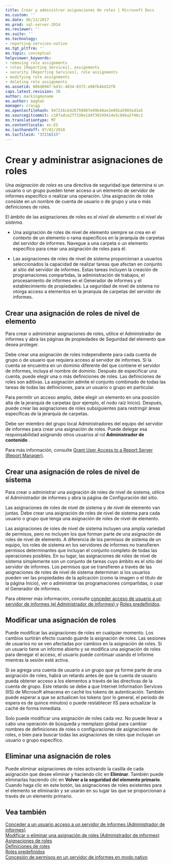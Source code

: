 ```yaml
---
title: Crear y administrar asignaciones de roles | Microsoft Docs
ms.custom: ''
ms.date: 06/13/2017
ms.prod: sql-server-2014
ms.reviewer: ''
ms.suite: ''
ms.technology:
- reporting-services-native
ms.tgt_pltfrm: ''
ms.topic: conceptual
helpviewer_keywords:
- removing role assignments
- roles [Reporting Services], assignments
- security [Reporting Services], role assignments
- modifying role assignments
- deleting role assignments
ms.assetid: 086d0987-b43c-4834-8372-e08fb4b432f8
caps.latest.revision: 38
author: markingmyname
ms.author: maghan
manager: craigg
ms.openlocfilehash: 947216cb426750807e99b48ae2e691a5903ed3a5
ms.sourcegitcommit: c18fadce27f330e1d4f36549414e5c84ba2f46c2
ms.translationtype: MT
ms.contentlocale: es-ES
ms.lasthandoff: 07/02/2018
ms.locfileid: "37216515"
---
```

# <a name="create-and-manage-role-assignments"></a>Crear y administrar asignaciones de roles
  Una *asignación de roles* es una directiva de seguridad que determina si un usuario o un grupo pueden tener acceso a un elemento de servidor de informes específico o realizar una operación. Una asignación de roles consiste en un nombre de cuenta de usuario o de grupo y una o más definiciones de roles.  
  
 El ámbito de las asignaciones de roles es el *nivel de elemento* o el *nivel de sistema*.  
  
-   Una asignación de roles de nivel de elemento siempre se crea en el contexto de un elemento o rama específicos en la jerarquía de carpetas del servidor de informes. Navegue a una carpeta o un elemento específico para crear una asignación de roles para él.  
  
-   Las asignaciones de roles de nivel de sistema proporcionan a usuarios seleccionados la capacidad de realizar tareas que afectan en conjunto al sitio del servidor de informes. Estas tareas incluyen la creación de programaciones compartidas, la administración de trabajos, el procesamiento de informes en el Generador de informes y el establecimiento de propiedades. La seguridad de nivel de sistema no otorga acceso a elementos en la jerarquía de carpetas del servidor de informes.  
  
## <a name="creating-an-item-level-role-assignment"></a>Crear una asignación de roles de nivel de elemento  
 Para crear o administrar asignaciones de roles, utilice el Administrador de informes y abra las páginas de propiedades de Seguridad del elemento que desea proteger.  
  
 Debe crear una asignación de roles independiente para cada cuenta de grupo o de usuario que requiera acceso al servidor de informes. Si la cuenta se encuentra en un dominio diferente del que contiene el servidor de informes, incluya el nombre de dominio. Después de especificar una cuenta, puede elegir una o más definiciones de roles. Las definiciones de roles son aditivas. La asignación admite el conjunto combinado de todas las tareas de todas las definiciones, para un usuario o grupo en particular.  
  
 Para permitir un acceso amplio, debe elegir un elemento en una posición alta de la jerarquía de carpetas (por ejemplo, el nodo raíz Inicio). Después, puede crear las asignaciones de roles subsiguientes para restringir áreas específicas de la jerarquía de carpetas.  
  
 Debe ser miembro del grupo local Administradores del equipo del servidor de informes para crear una asignación de roles. Puede delegar esa responsabilidad asignando otros usuarios al rol **Administrador de contenido** .  
  
 Para más información, consulte [Grant User Access to a Report Server &#40;Report Manager&#41;](grant-user-access-to-a-report-server.md).  
  
## <a name="creating-a-system-level-role-assignment"></a>Crear una asignación de roles de nivel de sistema  
 Para crear o administrar una asignación de roles de nivel de sistema, utilice el Administrador de informes y abra la página de Configuración del sitio.  
  
 Las asignaciones de roles de nivel de sistema y de nivel de elemento van juntas. Debe crear una asignación de roles de nivel de sistema para cada usuario o grupo que tenga una asignación de roles de nivel de elemento.  
  
 Las asignaciones de roles de nivel de sistema incluyen una amplia variedad de permisos, pero no incluyen los que forman parte de una asignación de roles de nivel de elemento. A diferencia de los permisos de sistema de un equipo, los roles de sistema en los servidores de informes no transfieren permisos determinantes que incluyan el conjunto completo de todas las operaciones posibles. En su lugar, las asignaciones de roles de nivel de sistema simplemente son un conjunto de tareas cuyo ámbito es el sitio del servidor de informes. Los permisos que se transfieren a través de las asignaciones de roles de nivel de sistema determinan si los usuarios pueden ver las propiedades de la aplicación (como la imagen o el título de la página Inicio), ver o administrar las programaciones compartidas, o usar el Generador de informes.  
  
 Para obtener más información, consulte [conceder acceso de usuario a un servidor de informes &#40;el Administrador de informes&#41; ](grant-user-access-to-a-report-server.md) y [Roles predefinidos](role-definitions-predefined-roles.md).  
  
## <a name="modifying-a-role-assignment"></a>Modificar una asignación de roles  
 Puede modificar las asignaciones de roles en cualquier momento. Los cambios surtirán efecto cuando guarde la asignación de roles. Las sesiones de usuarios no se ven afectadas por cambios en la asignación de roles. Si un usuario tiene un informe abierto y se modifica una asignación de roles para denegar el acceso, el usuario puede continuar usando el informe mientras la sesión esté activa.  
  
 Si se agrega una cuenta de usuario a un grupo que ya forme parte de una asignación de roles, habrá un retardo antes de que la cuenta de usuario pueda obtener acceso a los elementos a través de las directivas de la cuenta de grupo. Este retardo se debe a que Internet Information Services (IIS) de Microsoft almacena en caché los tokens de autenticación. También puede esperar a que se actualicen los tokens (por lo general, el período de espera es de quince minutos) o puede restablecer IIS para actualizar la caché de forma inmediata.  
  
 Solo puede modificar una asignación de roles cada vez. No puede llevar a cabo una operación de búsqueda y reemplazo global para cambiar nombres de definiciones de roles o configuraciones de asignaciones de roles, o bien para buscar todas las asignaciones de roles que incluyan un usuario o grupo específico.  
  
## <a name="deleting-a-role-assignment"></a>Eliminar una asignación de roles  
 Puede eliminar asignaciones de roles activando la casilla de cada asignación que desee eliminar y haciendo clic en **Eliminar**. También puede eliminarlas haciendo clic en **Volver a la seguridad del elemento primario**. Cuando haga clic en este botón, las asignaciones de roles existentes para el elemento se eliminarán y se usarán en su lugar las que se proporcionan a través de un elemento primario.  
  
## <a name="see-also"></a>Vea también  
 [Conceder a un usuario acceso a un servidor de informes &#40;Administrador de informes&#41;](grant-user-access-to-a-report-server.md)   
 [Modificar o eliminar una asignación de roles &#40;Administrador de informes&#41;](role-assignments-modify-or-delete.md)   
 [Asignaciones de roles](role-assignments.md)   
 [Definiciones de roles](role-definitions.md)   
 [Roles predefinidos](role-definitions-predefined-roles.md)   
 [Concesión de permisos en un servidor de informes en modo nativo](granting-permissions-on-a-native-mode-report-server.md)  
  
  
